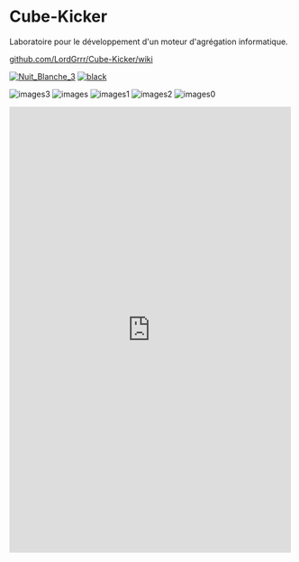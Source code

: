 # Cube-Kicker
Laboratoire pour le développement d'un moteur d'agrégation informatique.

[github.com/LordGrrr/Cube-Kicker/wiki](https://github.com/LordGrrr/Cube-Kicker/wiki)

[![Nuit_Blanche_3](https://github.com/LordGrrr/Cube-Kicker/assets/134517577/e50e28d3-207a-4fd2-b51d-0c0d48cfedcb)](https://blowfactory.com/)
[![black](https://github.com/LordGrrr/Cube-Kicker/assets/134517577/b6674a52-f72b-4b0c-a742-c9384e0664a8)](https://blowfactory.com/project/nuit-blanche/)

![images3](https://github.com/LordGrrr/Cube-Kicker/assets/134517577/52c06e32-0078-41ce-aeee-d95c682c6eff)
![images](https://github.com/LordGrrr/Cube-Kicker/assets/134517577/23819ca3-0797-4d66-8a1f-36e8628cd129)
![images1](https://github.com/LordGrrr/Cube-Kicker/assets/134517577/b6dc24d4-4935-4d15-a142-7ec66ab7e97d)
![images2](https://github.com/LordGrrr/Cube-Kicker/assets/134517577/efff1ad5-5e52-46d1-8da7-8341918bbeb4)
![images0](https://github.com/LordGrrr/Cube-Kicker/assets/134517577/bfae86f6-bf2b-47c8-aeb6-2155eab43e17)

<iframe src="https://www.facebook.com/plugins/post.php?href=https%3A%2F%2Fwww.facebook.com%2Flbeysson%2Fposts%2F1955202478143697&show_text=true&width=500" width="500" height="791" style="border:none;overflow:hidden" scrolling="no" frameborder="0" allowfullscreen="true" allow="autoplay; clipboard-write; encrypted-media; picture-in-picture; web-share"></iframe>


